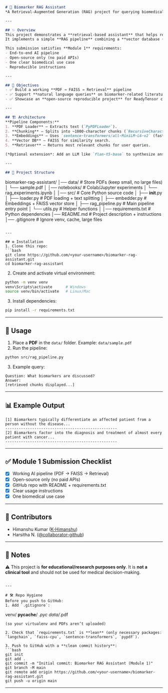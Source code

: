 ```markdown
# 🔬 Biomarker RAG Assistant
*A Retrieval-Augmented Generation (RAG) project for querying biomedical PDFs (Module 1 – Agentic AI Developer Certification)*

---

## ✨ Overview
This project demonstrates a **retrieval-based assistant** that helps researchers query biomedical PDFs, with a focus on **biomarker–cancer relationships**.  
It implements a simple **RAG pipeline** combining a **vector database (FAISS)** with open-source **sentence-transformer embeddings** to retrieve relevant scientific passages.  

This submission satisfies **Module 1** requirements:
- End-to-end AI pipeline
- Open-source only (no paid APIs)
- One clear biomedical use case
- Reproducible instructions

---

## 🎯 Objectives
- ✅ Build a working **PDF → FAISS → Retrieval** pipeline  
- ✅ Support **natural language queries** on biomarker-related literature  
- ✅ Showcase an **open-source reproducible project** for ReadyTensor certification  

---

## 🏗️ Architecture
**Pipeline Components:**
1. **PDF Loader** – Extracts text (`PyPDFLoader`).
2. **Chunking** – Splits into ~1000-character chunks (`RecursiveCharacterTextSplitter`).
3. **Embeddings** – Uses `sentence-transformers/all-MiniLM-L6-v2` (fast + free).
4. **Vector DB** – FAISS for similarity search.
5. **Retriever** – Returns most relevant chunks for user queries.

(*Optional extension*: Add an LLM like `flan-t5-base` to synthesize answers from retrieved chunks.)

---

## 📂 Project Structure
```

biomarker-rag-assistant/
│── data/                        # Store PDFs (keep small, no large files)
│   └── sample.pdf
│
│── notebooks/                   # Colab/Jupyter experiments
│   └── rag\_experiments.ipynb
│
│── src/                         # Core Python source code
│   ├── **init**.py
│   ├── loader.py                # PDF loading + text splitting
│   ├── embedder.py              # Embeddings + FAISS vector store
│   ├── rag\_pipeline.py          # Main pipeline entry point
│   └── utils.py                 # Helper functions
│
│── requirements.txt             # Python dependencies
│── README.md                    # Project description + instructions
│── .gitignore                   # Ignore venv, cache, large files

````

---

## ⚙️ Installation
1. Clone this repo:
```bash
git clone https://github.com/<your-username>/biomarker-rag-assistant.git
cd biomarker-rag-assistant
````

2. Create and activate virtual environment:

```bash
python -m venv venv
venv\Scripts\activate      # Windows
source venv/bin/activate   # Linux/Mac
```

3. Install dependencies:

```bash
pip install -r requirements.txt
```

---

## 🚀 Usage

1. Place a **PDF** in the `data/` folder. Example: `data/sample.pdf`
2. Run the pipeline:

```bash
python src/rag_pipeline.py
```

3. Example query:

```
Question: What biomarkers are discussed?
Answer: 
[retrieved chunks displayed...]
```

---

## 📊 Example Output

```
[1] Biomarkers typically differentiate an affected patient from a person without the disease...
--------------------------------------------------
[2] Biomarkers factor into the diagnosis and treatment of almost every patient with cancer...
--------------------------------------------------
```

---

## ✅ Module 1 Submission Checklist

* [x] Working AI pipeline (PDF → FAISS → Retrieval)
* [x] Open-source only (no paid APIs)
* [x] GitHub repo with README + requirements.txt
* [x] Clear usage instructions
* [x] One biomedical use case

---

## 👥 Contributors

* Himanshu Kumar ([K-Himanshu](https://github.com/K-Himanshu))
* Harsitha N. ([@collaborator-github](https://github.com/harsitha457))

---

## 📌 Notes

⚠️ This project is **for educational/research purposes only**. It is **not a clinical tool** and should not be used for medical decision-making.

```

---

# 🛠 Repo Hygiene
Before you push to GitHub:
1. Add `.gitignore`:
```

venv/
**pycache**/
*.pyc
data/*.pdf

````
(so your virtualenv and PDFs aren’t uploaded)

2. Check that `requirements.txt` is **lean** (only necessary packages: `langchain`, `faiss-cpu`, `sentence-transformers`, `pypdf`).

3. Push to GitHub with a **clean commit history**:
```bash
git init
git add .
git commit -m "Initial commit: Biomarker RAG Assistant (Module 1)"
git branch -M main
git remote add origin https://github.com/<your-username>/biomarker-rag-assistant.git
git push -u origin main
````

---
